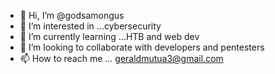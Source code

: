 - 👋 Hi, I’m @godsamongus
- 👀 I’m interested in ...cybersecurity
- 🌱 I’m currently learning ...HTB and web dev
- 💞️ I’m looking to collaborate with developers and pentesters
- 📫 How to reach me ... geraldmutua3@gmail.com 

<!---
eresdesre/eresdesre is a ✨ special ✨ repository because its `README.md` (this file) appears on your GitHub profile.
You can click the Preview link to take a look at your changes.
--->
